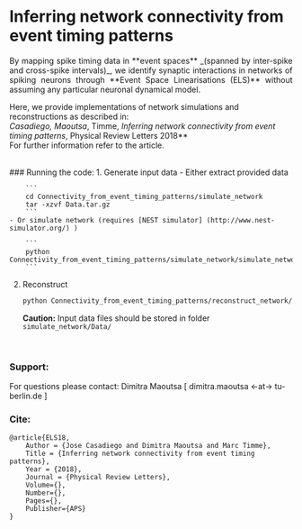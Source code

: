 # Inferring network connectivity from event timing patterns




<p style="text-align:justify;">By mapping spike timing data in **event spaces** _(spanned by inter-spike and cross-spike intervals)_,  
we identify synaptic interactions in networks of spiking neurons through **Event Space Linearisations (ELS)** without assuming any particular neuronal dynamical model. 

Here, we provide implementations of network simulations and reconstructions as described in:  
**Casadiego*, Maoutsa*, Timme, _Inferring network connectivity from event timing patterns_, Physical Review Letters 2018**  
For further information refer to the article.


<br>
### Running the code:
1. Generate input data
    - Either extract provided data
    
        ```
        cd Connectivity_from_event_timing_patterns/simulate_network
        tar -xzvf Data.tar.gz
        ```
    - Or simulate network (requires [NEST simulator] (http://www.nest-simulator.org/) )
    
        ```
        python Connectivity_from_event_timing_patterns/simulate_network/simulate_network.py
        ```
2. Reconstruct
    ```bash
    python Connectivity_from_event_timing_patterns/reconstruct_network/inferring_connections_from_spikes.py
    
    ```
    **Caution:** Input data files should be stored in folder `simulate_network/Data/`



<br>

### Support:
For questions please contact: Dimitra Maoutsa [ dimitra.maoutsa <-at-> tu-berlin.de ] 

### Cite:
```
@article{ELS18,
    Author = {Jose Casadiego and Dimitra Maoutsa and Marc Timme},
    Title = {Inferring network connectivity from event timing patterns},
    Year = {2018},
    Journal = {Physical Review Letters},
    Volume={},
    Number={},
    Pages={},
    Publisher={APS}
}
```